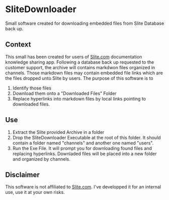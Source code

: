# SliteDownloader
Small software created for downloading embedded files from Slite Database back up.

## Context
This small has been created for users of [Slite.com](https://slite.com) documentation knowledge sharing app.
Following a database back up requested to the customer support, the archive will contains markdwon files organized in channels. Those markdown files may contain embedded file links which are the files dropped unto Slite by users.
The purpose of this software is to 
1. Identify those files
1. Download them onto a "Downloaded Files" Folder
1. Replace hyperlinks into markdown files by local links pointing to downloaded files.

## Use

1. Extract the Slite provided Archive in a folder
1. Drop the SliteDownloader Executable at the root of this folder. It should contain a folder named "channels" and another one named "users". 
1. Run the Exe File. It will prompt you for downloading found files and replacing hyperlinks.
Downladed files will be placed into a new folder and organized by channels. 

## Disclaimer

This software is not affiliated to [Slite.com](https://slite.com). I've developped it for an internal use, use it at your own risks.


